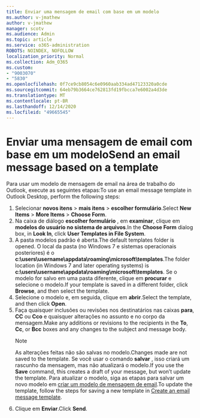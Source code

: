 ```yaml
---
title: Enviar uma mensagem de email com base em um modelo
ms.author: v-jmathew
author: v-jmathew
manager: scotv
ms.audience: Admin
ms.topic: article
ms.service: o365-administration
ROBOTS: NOINDEX, NOFOLLOW
localization_priority: Normal
ms.collection: Adm_O365
ms.custom:
- "9003070"
- "5830"
ms.openlocfilehash: 0f7ce9cb8054c6e0960aab334ad47123320a0cde
ms.sourcegitcommit: 64eb79b3664ce762813fd19fbcca7e6002a4d3de
ms.translationtype: MT
ms.contentlocale: pt-BR
ms.lasthandoff: 12/14/2020
ms.locfileid: "49665545"
---
```

# <a name="send-an-email-message-based-on-a-template"></a><span data-ttu-id="94709-102">Enviar uma mensagem de email com base em um modelo</span><span class="sxs-lookup"><span data-stu-id="94709-102">Send an email message based on a template</span></span>

<span data-ttu-id="94709-103">Para usar um modelo de mensagem de email na área de trabalho do Outlook, execute as seguintes etapas:</span><span class="sxs-lookup"><span data-stu-id="94709-103">To use an email message template in Outlook Desktop, perform the following steps:</span></span>

1. <span data-ttu-id="94709-104">Selecionar **novos itens**  >  **mais itens**  >  **escolher formulário**.</span><span class="sxs-lookup"><span data-stu-id="94709-104">Select **New Items** > **More Items** > **Choose Form**.</span></span>
2. <span data-ttu-id="94709-105">Na caixa de diálogo **escolher formulário** , em **examinar**, clique em **modelos do usuário no sistema de arquivos**.</span><span class="sxs-lookup"><span data-stu-id="94709-105">In the **Choose Form** dialog box, in **Look In**, click **User Templates in File System**.</span></span>
3. <span data-ttu-id="94709-106">A pasta modelos padrão é aberta.</span><span class="sxs-lookup"><span data-stu-id="94709-106">The default templates folder is opened.</span></span> <span data-ttu-id="94709-107">O local da pasta (no Windows 7 e sistemas operacionais posteriores) é o **c:\users\username\appdata\roaming\microsoft\templates**.</span><span class="sxs-lookup"><span data-stu-id="94709-107">The folder location (in Windows 7 and later operating systems) is **c:\users\username\appdata\roaming\microsoft\templates**.</span></span> <span data-ttu-id="94709-108">Se o modelo for salvo em uma pasta diferente, clique em **procurar** e selecione o modelo.</span><span class="sxs-lookup"><span data-stu-id="94709-108">If your template is saved in a different folder, click **Browse**, and then select the template.</span></span>
4. <span data-ttu-id="94709-109">Selecione o modelo e, em seguida, clique em **abrir**.</span><span class="sxs-lookup"><span data-stu-id="94709-109">Select the template, and then click **Open**.</span></span>
5. <span data-ttu-id="94709-110">Faça quaisquer inclusões ou revisões nos destinatários nas caixas **para**, **CC** ou **Cco** e quaisquer alterações no assunto e no corpo da mensagem.</span><span class="sxs-lookup"><span data-stu-id="94709-110">Make any additions or revisions to the recipients in the **To**, **Cc**, or **Bcc** boxes and any changes to the subject and message body.</span></span>
    > [!NOTE]
    > <span data-ttu-id="94709-111">As alterações feitas não são salvas no modelo.</span><span class="sxs-lookup"><span data-stu-id="94709-111">Changes made are not saved to the template.</span></span> <span data-ttu-id="94709-112">Se você usar o comando **salvar** , isso criará um rascunho da mensagem, mas não atualizará o modelo.</span><span class="sxs-lookup"><span data-stu-id="94709-112">If you use the **Save** command, this creates a draft of your message, but won’t update the template.</span></span> <span data-ttu-id="94709-113">Para atualizar o modelo, siga as etapas para salvar um novo modelo em [criar um modelo de mensagem de email](https://support.microsoft.com/office/create-an-email-message-template-43ec7142-4dd0-4351-8727-bd0977b6b2d1).</span><span class="sxs-lookup"><span data-stu-id="94709-113">To update the template, follow the steps for saving a new template in [Create an email message template](https://support.microsoft.com/office/create-an-email-message-template-43ec7142-4dd0-4351-8727-bd0977b6b2d1).</span></span>
6. <span data-ttu-id="94709-114">Clique em **Enviar**.</span><span class="sxs-lookup"><span data-stu-id="94709-114">Click **Send**.</span></span>
